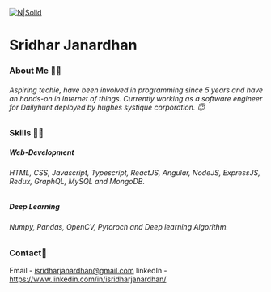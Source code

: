[![N|Solid](https://i.pinimg.com/originals/e4/26/70/e426702edf874b181aced1e2fa5c6cde.gif)](https://nodesource.com/products/nsolid) 
# Sridhar Janardhan
### About Me 🙋‍♂️
###### Aspiring techie, have been involved in programming since 5 years and have an hands-on in Internet of things. Currently working as a software engineer for Dailyhunt deployed by hughes systique corporation. 😇

### Skills 👨‍💻️
##### Web-Development
###### HTML, CSS, Javascript, Typescript, ReactJS, Angular, NodeJS, ExpressJS, Redux, GraphQL, MySQL and MongoDB. 

##### Deep Learning
###### Numpy, Pandas, OpenCV, Pytoroch and Deep learning Algorithm. 

### Contact📱
Email - isridharjanardhan@gmail.com
linkedIn - https://www.linkedin.com/in/isridharjanardhan/️
